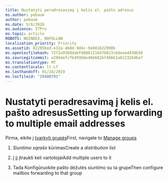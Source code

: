 ```yaml
---
title: Nustatyti peradresavimą į kelis el. pašto adresus
ms.author: pebaum
author: pebaum
ms.date: 5/8/2018
ms.audience: ITPro
ms.topic: article
ROBOTS: NOINDEX, NOFOLLOW
localization_priority: Priority
ms.assetid: 81205bed-e32a-468d-9d4c-9e881622908b
ms.openlocfilehash: 72f2a9368dabfd8001216478823c6deae4430b56
ms.sourcegitcommit: e2864efcfb493b6e46b662b746661a61232bdba7
ms.translationtype: MT
ms.contentlocale: lt-LT
ms.lasthandoff: 01/24/2019
ms.locfileid: "29480791"
---
```

# <a name="setting-up-forwarding-to-multiple-email-addresses"></a><span data-ttu-id="387dc-102">Nustatyti peradresavimą į kelis el. pašto adresus</span><span class="sxs-lookup"><span data-stu-id="387dc-102">Setting up forwarding to multiple email addresses</span></span>

<span data-ttu-id="387dc-103">Pirma, eikite į [tvarkyti grupės](https://portal.office.com/adminportal/home#/groups)</span><span class="sxs-lookup"><span data-stu-id="387dc-103">First, navigate to [Manage groups](https://portal.office.com/adminportal/home#/groups)</span></span>
  
1. <span data-ttu-id="387dc-104">*Siuntimo sąrašo* kūrimas</span><span class="sxs-lookup"><span data-stu-id="387dc-104">Create a  *distribution list*</span></span> 
    
2. <span data-ttu-id="387dc-105">Į jį įtraukti keli vartotojai</span><span class="sxs-lookup"><span data-stu-id="387dc-105">Add multiple users to it</span></span>
    
3. <span data-ttu-id="387dc-106">Tada Konfigūruokite pašto dėžutės siuntimo su ta grupe</span><span class="sxs-lookup"><span data-stu-id="387dc-106">Then configure mailbox forwarding to that group</span></span>
    

